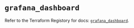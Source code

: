 # `grafana_dashboard`

Refer to the Terraform Registory for docs: [`grafana_dashboard`](https://registry.terraform.io/providers/grafana/grafana/3.16.0/docs/resources/dashboard).

